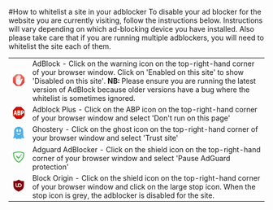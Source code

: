 #How to whitelist a site in your adblocker
To disable your ad blocker for the website you are currently visiting, follow the instructions below. Instructions will vary depending on which ad-blocking device you have installed.  Also please take care that if you are running multiple adblockers, you will need to whitelist the site each of them.

|||
|---|---|
|![AdBlock](adblock.jpg)|AdBlock - Click on the warning icon on the top-right-hand corner of your browser window. Click on 'Enabled on this site' to show 'Disabled on this site'.  **NB:** Please ensure you are running the latest version of AdBlock because older versions have a bug where the whitelist is sometimes ignored.|
|![AdBlock+](abp.png)|Adblock Plus - Click on the ABP icon on the top-right-hand corner of your browser window and select 'Don't run on this page'|
|![Ghostery](ghostery.jpg)|Ghostery - Click on the ghost icon on the top-right-hand corner of your browser window and select 'Trust site'|
|![AdGuard](adguard.jpg)|Adguard AdBlocker - Click on the shield icon on the top-right-hand corner of your browser window and select 'Pause AdGuard protection'|
|![uBlock](ublock.jpg)|Block Origin - Click on the shield icon on the top-right-hand corner of your browser window and click on the large stop icon. When the stop icon is grey, the adblocker is disabled for the site.|
